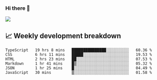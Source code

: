 ### Hi there 👋
<img align="center" src="https://github-readme-stats.vercel.app/api?username=Tumao727&show_icons=true&hide_title=true&theme=dracula" />


## 📈 Weekly development breakdown
<!--START_SECTION:waka-->

```text
TypeScript   19 hrs 8 mins   ███████████████░░░░░░░░░░   60.36 %
CSS          6 hrs 11 mins   █████░░░░░░░░░░░░░░░░░░░░   19.53 %
HTML         2 hrs 23 mins   ██░░░░░░░░░░░░░░░░░░░░░░░   07.53 %
Markdown     1 hr 41 mins    █▒░░░░░░░░░░░░░░░░░░░░░░░   05.32 %
JSON         1 hr 25 mins    █░░░░░░░░░░░░░░░░░░░░░░░░   04.49 %
JavaScript   30 mins         ▒░░░░░░░░░░░░░░░░░░░░░░░░   01.58 %
```

<!--END_SECTION:waka-->